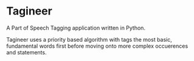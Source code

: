 # Tagineer
A Part of Speech Tagging application written in Python.

Tagineer uses a priority based algorithm with tags the most basic, fundamental words first before moving onto more complex occuerences and statements.
